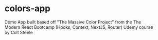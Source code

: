 # colors-app
Demo App built based off "The Massive Color Project" from the The Modern React Bootcamp (Hooks, Context, NextJS, Router) Udemy course by Colt Steele
